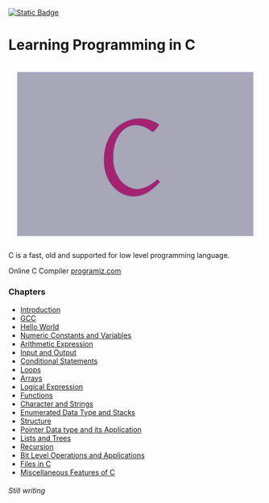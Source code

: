 
[![Static Badge](https://img.shields.io/badge/Home-maker?labelColor=grey&color=grey)](https://baponkar.github.io/Learning-C)


# Learning Programming in C



![Cover Image](./image/c.png)


C is a fast, old and supported for low level programming language. 

Online C Compiler [programiz.com](https://www.programiz.com/c-programming/online-compiler/)


### Chapters 

* [Introduction](./Introduction/Introduction)
* [GCC](./Gcc/Gcc)
* [Hello World](./Hello-World/Hello-World)
* [Numeric Constants and Variables](./Numeric-Constants-and-Variables/Numeric-Constants-and-Variables)
* [Arithmetic Expression](./Arithmetic-Expression/Arithmetic-Expression)
* [Input and Output]()
* [Conditional Statements]()
* [Loops]()
* [Arrays]()
* [Logical Expression]()
* [Functions]()
* [Character and Strings]()
* [Enumerated Data Type and Stacks]()
* [Structure]()
* [Pointer Data type and its Application](./Pointer-Data-Type-and-its-Application/Pointer-Data-Type-and-its-Application.md)
* [Lists and Trees]()
* [Recursion]()
* [Bit Level Operations and Applications]()
* [Files in C]()
* [Miscellaneous Features of C]()

###### Still writing